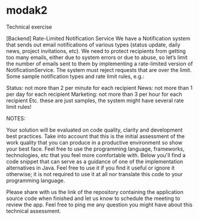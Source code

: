 # modak2

Technical exercise

[Backend] Rate-Limited Notification Service
We have a Notification system that sends out email notifications of various types (status update, daily news, project invitations, etc). We need to protect recipients from getting too many emails, either due to system errors or due to abuse, so let’s limit the number of emails sent to them by implementing a rate-limited version of NotificationService.
The system must reject requests that are over the limit.
Some sample notification types and rate limit rules, e.g.:

Status: not more than 2 per minute for each recipient
News: not more than 1 per day for each recipient
Marketing: not more than 3 per hour for each recipient
Etc. these are just samples, the system might have several rate limit rules!

NOTES:

Your solution will be evaluated on code quality, clarity and development best practices. 
Take into account that this is the initial assessment of the work quality that you can produce in a productive environment so show your best face.
Feel free to use the programming language, frameworks, technologies, etc that you feel more comfortable with.
Below you'll find a code snippet that can serve as a guidance of one of the implementation alternatives in Java. Feel free to use it if you find it useful or ignore it otherwise; it is not required to use it at all nor translate this code to your programming language.

Please share with us the link of the repository containing the application source code when finished and let us know to schedule the meeting to review the app.
Feel free to ping me any question you might have about this technical assessment.
